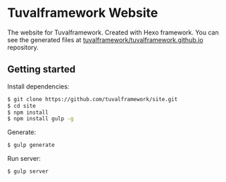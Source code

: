 # Tuvalframework Website

The website for Tuvalframework. Created with Hexo framework.
You can see the generated files at [tuvalframework/tuvalframework.github.io](https://github.com/tuvalframework/tuvalframework.github.io) repository.


## Getting started

Install dependencies:

``` bash
$ git clone https://github.com/tuvalframework/site.git
$ cd site
$ npm install
$ npm install gulp -g
```

Generate:

``` bash
$ gulp generate
```

Run server:

``` bash
$ gulp server
```